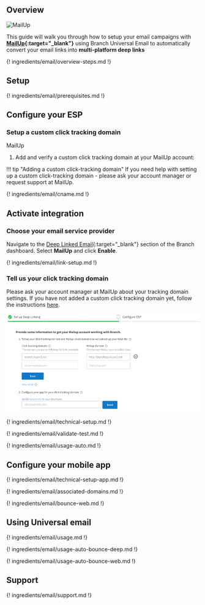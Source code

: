 ## Overview

![MailUp](https://cdn.branch.io/branch-assets/email-providers/386574786681131050/mailup-1536710113288.png)

This guide will walk you through how to setup your email campaigns with **[MailUp](https://www.mailup.com/){:target="\_blank"}** using Branch Universal Email to automatically convert your email links into **multi-platform deep links**

{! ingredients/email/overview-steps.md !}

## Setup

{! ingredients/email/prerequisites.md !}

## Configure your ESP

### Setup a custom click tracking domain
MailUp
1. Add and verify a custom click tracking domain at your MailUp account:

!!! tip "Adding a custom click-tracking domain"
    If you need help with setting up a custom click-tracking domain - please ask your account manager or request support at MailUp.

{! ingredients/email/cname.md !}

## Activate integration

### Choose your email service provider

Navigate to the [Deep Linked Email](https://dashboard.branch.io/email){:target="\_blank"} section of the Branch dashboard. Select **MailUp** and click **Enable**.

{! ingredients/email/link-setup.md !}

### Tell us your click tracking domain

Please ask your account manager at MailUp about your tracking domain settings. If you have not added a custom click tracking domain yet, follow the instructions [here](#setup-a-custom-click-tracking-domain). 

![image](/img/pages/email/mailup/setup-config.png)

{! ingredients/email/technical-setup.md !}
	
{! ingredients/email/validate-test.md !}

{! ingredients/email/usage-auto.md !}

## Configure your mobile app

{! ingredients/email/technical-setup-app.md !}

{! ingredients/email/associated-domains.md !}

{! ingredients/email/bounce-web.md !}

## Using Universal email

{! ingredients/email/usage.md !}

{! ingredients/email/usage-auto-bounce-deep.md !}

{! ingredients/email/usage-auto-bounce-web.md !}

## Support

{! ingredients/email/support.md !}
